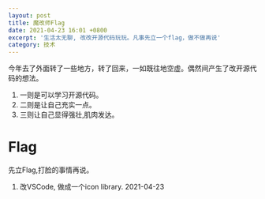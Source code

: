 ```yaml
---
layout: post
title: 魔改师Flag
date: 2021-04-23 16:01 +0800
excerpt: '生活太无聊, 改改开源代码玩玩。凡事先立一个flag，做不做再说'
category: 技术
---
```


今年去了外面转了一些地方，转了回来，一如既往地空虚。偶然间产生了改开源代码的想法。

1. 一则是可以学习开源代码。
1. 二则是让自己充实一点。
1. 三则让自己显得强壮,肌肉发达。

# Flag
先立Flag,打脸的事情再说。

1. 改VSCode, 做成一个icon library. 2021-04-23
